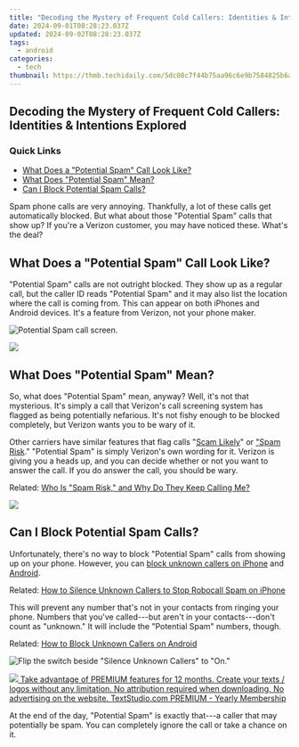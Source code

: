 ```yaml
---
title: "Decoding the Mystery of Frequent Cold Callers: Identities & Intentions Explored"
date: 2024-09-01T08:28:23.037Z
updated: 2024-09-02T08:28:23.037Z
tags:
  - android
categories:
  - tech
thumbnail: https://thmb.techidaily.com/5dc08c7f44b75aa96c6e9b7584825b6a5a67a8f345c561509fddb26d5e877149.jpg
---
```


## Decoding the Mystery of Frequent Cold Callers: Identities & Intentions Explored

### Quick Links

* [What Does a "Potential Spam" Call Look Like?](https://howto.techidaily.com/solved-warning-camera-failed-on-honor-x7b-drfone-by-drfone-fix-android-problems-fix-android-problems/)
* [What Does "Potential Spam" Mean?](https://article-files.techidaily.com/updated-androids-power-for-pause-how-to-create-amazing-time-lagged-footage-for-2024/)
* [Can I Block Potential Spam Calls?](https://easy-unlock-android.techidaily.com/how-to-reset-a-nokia-c32-phone-that-is-locked-by-drfone-android/)

 Spam phone calls are very annoying. Thankfully, a lot of these calls get automatically blocked. But what about those "Potential Spam" calls that show up? If you're a Verizon customer, you may have noticed these. What's the deal?

##  What Does a "Potential Spam" Call Look Like?

 "Potential Spam" calls are not outright blocked. They show up as a regular call, but the caller ID reads "Potential Spam" and it may also list the location where the call is coming from. This can appear on both iPhones and Android devices. It's a feature from Verizon, not your phone maker.

![Potential Spam call screen.](https://static1.howtogeekimages.com/wordpress/wp-content/uploads/2021/12/potential-spam.png) 

<!-- affiliate ads begin -->
<a href="https://shop.incomedia.eu/order/checkout.php?PRODS=12730965&QTY=1&AFFILIATE=108875&CART=1"><img src="https://incomedia.eu/files/images/affiliates/w5/03_WBSX5_728x90_red_CTA.jpg" border="0"></a>
<!-- affiliate ads end -->
##  What Does "Potential Spam" Mean?

 So, what does "Potential Spam" mean, anyway? Well, it's not that mysterious. It's simply a call that Verizon's call screening system has flagged as being potentially nefarious. It's not fishy enough to be blocked completely, but Verizon wants you to be wary of it.

 Other carriers have similar features that flag calls "[Scam Likely](https://some-skills.techidaily.com/new-uncovering-inshots-edge-in-the-editing-world/)" or ["Spam Risk](https://tiktok-video-recordings.techidaily.com/updated-in-2024-how-to-utilize-siri-speech-for-enhanced-content-on-tiktok-apps/)." "Potential Spam" is simply Verizon's own wording for it. Verizon is giving you a heads up, and you can decide whether or not you want to answer the call. If you do answer the call, you should be wary.

Related: [Who Is "Spam Risk," and Why Do They Keep Calling Me?](https://tiktok-video-recordings.techidaily.com/updated-in-2024-how-to-utilize-siri-speech-for-enhanced-content-on-tiktok-apps/) 

<!-- affiliate ads begin -->
<a href="https://secure.2checkout.com/order/checkout.php?PRODS=4620778&QTY=1&AFFILIATE=108875&CART=1"><img src="https://secure.avangate.com/images/merchant/07dd4d5a72f5740ef0f035f201951476/300__250banner.jpg" border="0"></a>
<!-- affiliate ads end -->
##  Can I Block Potential Spam Calls?

 Unfortunately, there's no way to block "Potential Spam" calls from showing up on your phone. However, you can [block unknown callers on iPhone](https://ai-vdieo-software.techidaily.com/2024-approved-top-video-to-audio-converters-for-mobile-devices/) and [Android](https://instagram-video-files.techidaily.com/updated-strategies-for-perfecting-igtv-video-titles-for-2024/).

Related: [How to Silence Unknown Callers to Stop Robocall Spam on iPhone](https://ai-vdieo-software.techidaily.com/2024-approved-top-video-to-audio-converters-for-mobile-devices/) 

 This will prevent any number that's not in your contacts from ringing your phone. Numbers that you've called---but aren't in your contacts---don't count as "unknown." It will include the "Potential Spam" numbers, though.

Related: [How to Block Unknown Callers on Android](https://instagram-video-files.techidaily.com/updated-strategies-for-perfecting-igtv-video-titles-for-2024/) 

![Flip the switch beside &quot;Silence Unknown Callers&quot; to &quot;On.&quot;](https://static1.howtogeekimages.com/wordpress/wp-content/uploads/2021/12/silence_unknown_callers_on.jpg?trim=1,1&amp;bg-color=000&amp;pad=1,1) 

<!-- affiliate ads begin -->
<a href="https://secure.textstudio.com/order/checkout.php?PRODS=35633309&QTY=1&AFFILIATE=108875&CART=1"> <img src="https://secure.avangate.com/images/merchant/d6eb8222c9718486bdabce8b897380f7/products/3_premium-icon.png" border="0"> Take advantage of PREMIUM features for 12 months. 
Create your texts / logos without any limitation. 
No attribution required when downloading. 
No advertising on the website. 
 TextStudio.com  PREMIUM - Yearly Membership</a>
<!-- affiliate ads end -->
 At the end of the day, "Potential Spam" is exactly that---a caller that may potentially be spam. You can completely ignore the call or take a chance on it.

<ins class="adsbygoogle"
     style="display:block"
     data-ad-format="autorelaxed"
     data-ad-client="ca-pub-7571918770474297"
     data-ad-slot="1223367746"></ins>



<ins class="adsbygoogle"
     style="display:block"
     data-ad-client="ca-pub-7571918770474297"
     data-ad-slot="8358498916"
     data-ad-format="auto"
     data-full-width-responsive="true"></ins>


